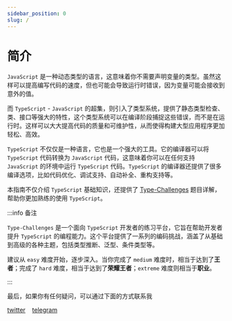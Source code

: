 ```yaml
---
sidebar_position: 0
slug: /
---
```


# 简介

`JavaScript` 是一种动态类型的语言，这意味着你不需要声明变量的类型。虽然这样可以提高编写代码的速度，但也可能会导致运行时错误，因为变量可能会接收到意外的值。

而 `TypeScript` - `JavaScript` 的超集，则引入了类型系统，提供了静态类型检查、类、接口等强大的特性，这个类型系统可以在编译阶段捕捉这些错误，而不是在运行时。这样可以大大提高代码的质量和可维护性，从而使得构建大型应用程序更加轻松、高效。

`TypeScript` 不仅仅是一种语言，它也是一个强大的工具。它的编译器可以将 `TypeScript` 代码转换为 `JavaScript` 代码，这意味着你可以在任何支持 `JavaScript` 的环境中运行 `TypeScript` 代码。`TypeScript` 的编译器还提供了很多编译选项，比如代码优化、调试支持、自动补全、重构支持等。

本指南不仅介绍 `TypeScript` 基础知识，还提供了 [Type-Challenges](https://github.com/type-challenges/type-challenges) 题目详解，帮助你更加熟练的使用 `TypeScript`。

:::info 备注

`Type-Challenges` 是一个面向 `TypeScript` 开发者的练习平台，它旨在帮助开发者提升 `TypeScript` 的编程能力。这个平台提供了一系列的编码挑战，涵盖了从基础到高级的各种主题，包括类型推断、泛型、条件类型等。

建议从 `easy` 难度开始，逐步深入。当你完成了 `medium` 难度时，相当于达到了**王者**；完成了 `hard` 难度，相当于达到了**荣耀王者**；`extreme` 难度则相当于**职业**。

:::

最后，如果你有任何疑问，可以通过下面的方式联系我

[twitter](https://twitter.com/syen_white)
&nbsp; &nbsp;[telegram](https://t.me/gwanbit)
